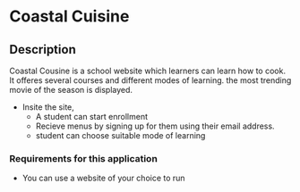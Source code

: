 # Coastal Cuisine

## Description

Coastal Cousine is a school website which learners can learn how to cook. It offeres several courses and different modes of learning.
the most trending movie of the season is displayed.




* Insite the site,
     * A student can start enrollment 
     * Recieve menus by signing up for them using their email address.
     * student can choose suitable mode of learning 

### Requirements for this application
* You can use a website of your choice to run


